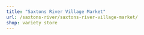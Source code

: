 ```yaml
---
title: "Saxtons River Village Market"
url: /saxtons-river/saxtons-river-village-market/
shop: variety store
---
```

